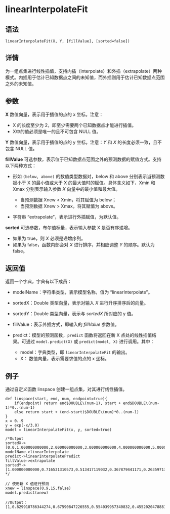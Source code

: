 # linearInterpolateFit

## 语法

`linearInterpolateFit(X, Y, [fillValue], [sorted=false])`

## 详情

为一组点集进行线性插值，支持内插（interpolate）和外插（extrapolate）两种模式。内插用于估计已知数据点之间的未知值，而外插则用于估计已知数据点范围之外的未知值。

## 参数

**X** 数值向量，表示用于插值的点的 x 坐标。注意：

* X 的长度至少为 2，即至少需要两个已知数据点才能进行插值。
* X中的值必须是唯一的且不可包含 NULL 值。

**Y** 数值向量，表示用于插值的点的 y 坐标。注意：*Y* 和 *X* 的长度必须一致，且不包含 NULL 值。

**fillValue** 可选参数，表示位于已知数据点范围之外的预测数据的赋值方式。支持以下两种方式：

* 形如 `(below, above)` 的数值类型数据对，below 和 above 分别表示当预测数据小于 X
  的最小值或大于 X 的最大值时的赋值。具体含义如下，Xmin 和 Xmax 分别表示输入参数
  *X* 向量中的最小值和最大值。

  + 当预测数据 Xnew < Xmin，将其赋值为 below；
  + 当预测数据 Xnew > Xmax，将其赋值为 above。
* 字符串 “extrapolate”，表示进行外插赋值，为默认值。

**sorted** 可选参数，布尔值标量，表示输入参数 X 是否有序递增。

* 如果为 true，则 *X* 必须是递增序列。
* 如果为 false，函数内部会对 *X* 进行排序，并相应调整 *Y* 的顺序。默认为 false。

## 返回值

返回一个字典，字典有以下成员：

* modelName：字符串类型，表示模型名称，值为 “linearInterpolate”。
* sortedX：Double 类型向量，表示对输入 *X* 进行升序排序后的向量。
* sortedY：Double 类型向量，表示与 *sortedX* 所对应的 y 值。
* fillValue：表示外插方式，即输入的 *fillValue* 参数值。
* predict：模型的预测函数，`predict` 函数将返回在新 X 点处的线性插值结果。可通过
  `model.predict(X)` 或 `predict(model, X)`
  进行调用。其中：

  + model：字典类型，即 `linearInterpolateFit` 的输出。
  + X： 数值向量，表示需要求值的点的 x 坐标。

## 例子

通过自定义函数 linspace 创建一组点集，对其进行线性插值。

```
def linspace(start, end, num, endpoint=true){
	if(endpoint) return end$DOUBLE\(num-1), start + end$DOUBLE\(num-1)*0..(num-1)
	else return start + (end-start)$DOUBLE\(num)*0..(num-1)
}
x = 0..9
y = exp(-x/3.0)
model = linearInterpolateFit(x, y, sorted=true)

/*Output
sortedX->[0.0,1.000000000000,2.000000000000,3.000000000000,4.000000000000,5.000000000000,6.000000000000,7.000000000000,8.000000000000,9.000000000000]
modelName->linearInterpolate
predict->linearInterpolatePredict
fillValue->extrapolate
sortedY->[1.000000000000,0.716531310573,0.513417119032,0.367879441171,0.263597138115,0.188875602837,0.135335283236,0.096971967864,0.069483451222,0.049787068367]
*/

// 使用新 X 值进行预测
xnew = linspace(0,9,15,false)
model.predict(xnew)

//Output：[1,0.829918786344274,0.67590847226555,0.554039957340832,0.455202047888132,0.367879441171442,0.305310059338013,0.248652831060094,0.203819909893195,0.167459474997182,0.135335283236613,0.112317294013288,0.091474264536084,0.074981154551122,0.061604898080826]
```

